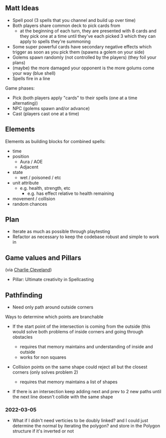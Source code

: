 ## Matt Ideas

- Spell pool (3 spells that you channel and build up over time)
- Both players share common deck to pick cards from
  - at the beginning of each turn, they are presented with 8 cards and they pick one at a time until they've each picked 3 which they can apply to spells they're summoning
- Some super powerful cards have secondary negative effects which trigger as soon as you pick them (spawns a golem on your side)
- Golems spawn randomly (not controlled by the players) (they foil your plans)
- (maybe) the more damaged your opponent is the more golums come your way (blue shell)
- Spells fire in a line

Game phases:

- Pick (both players apply "cards" to their spells (one at a time alternating))
- NPC (golems spawn and/or advance)
- Cast (players cast one at a time)

## Elements

Elements as building blocks for combined spells:

- time
- position
  - Aura / AOE
  - Adjacent
- state
  - wet / poisoned / etc
- unit attribute
  - e.g. health, strength, etc
    - e.g. has effect relative to health remaining
- movement / collision
- random chances

## Plan

- Iterate as much as possible through playtesting
- Refactor as necessary to keep the codebase robust and simple to work in

## Game values and Pillars

(via [Charlie Cleveland](https://www.charliecleveland.com/game-pillars/))

- Pillar: Ultimate creativity in Spellcasting

## Pathfinding
- Need only path around outside corners

Ways to determine which points are branchable 
  - If the start point of the intersection is coming from the outside (this would solve both problems of inside corners and going through obstacles
    - requires that memory maintains and understanding of inside and outside
    - works for non squares
  - Collision points on the same shape could reject all but the closest corners (only solves problem 2)
    - requires that memory maintains a list of shapes

  - If there is an intersection keep adding next and prev to 2 new paths until the next line doesn't collide with the same shape

### 2022-03-05
- What if I didn't need verticies to be doubly linked? and I could just determine the normal by iterating the polygon? and store in the Polygon structure if it's inverted or not